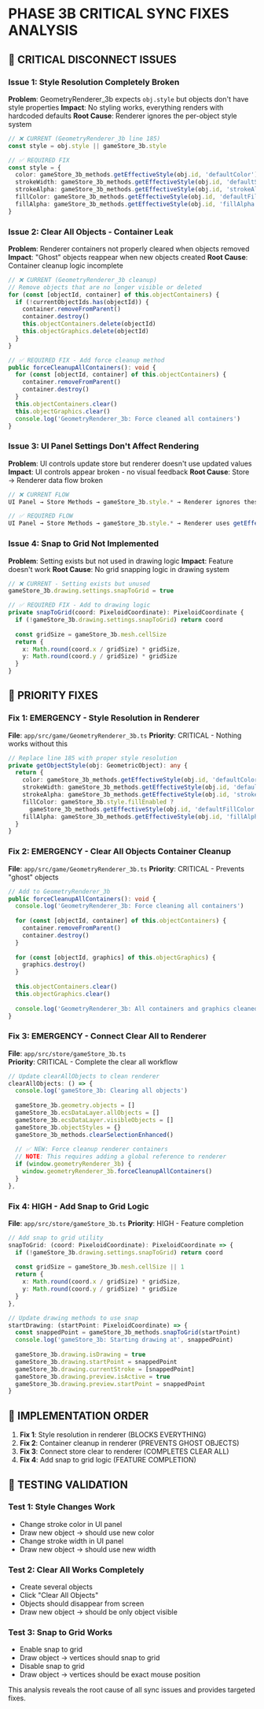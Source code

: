 # PHASE 3B CRITICAL SYNC FIXES ANALYSIS

## 🚨 **CRITICAL DISCONNECT ISSUES**

### **Issue 1: Style Resolution Completely Broken**
**Problem**: GeometryRenderer_3b expects `obj.style` but objects don't have style properties
**Impact**: No styling works, everything renders with hardcoded defaults
**Root Cause**: Renderer ignores the per-object style system

```typescript
// ❌ CURRENT (GeometryRenderer_3b line 185)
const style = obj.style || gameStore_3b.style

// ✅ REQUIRED FIX
const style = {
  color: gameStore_3b_methods.getEffectiveStyle(obj.id, 'defaultColor'),
  strokeWidth: gameStore_3b_methods.getEffectiveStyle(obj.id, 'defaultStrokeWidth'),
  strokeAlpha: gameStore_3b_methods.getEffectiveStyle(obj.id, 'strokeAlpha'),
  fillColor: gameStore_3b_methods.getEffectiveStyle(obj.id, 'defaultFillColor'),
  fillAlpha: gameStore_3b_methods.getEffectiveStyle(obj.id, 'fillAlpha')
}
```

### **Issue 2: Clear All Objects - Container Leak**
**Problem**: Renderer containers not properly cleared when objects removed
**Impact**: "Ghost" objects reappear when new objects created
**Root Cause**: Container cleanup logic incomplete

```typescript
// ❌ CURRENT (GeometryRenderer_3b cleanup)
// Remove objects that are no longer visible or deleted
for (const [objectId, container] of this.objectContainers) {
  if (!currentObjectIds.has(objectId)) {
    container.removeFromParent()
    container.destroy()
    this.objectContainers.delete(objectId)
    this.objectGraphics.delete(objectId)
  }
}

// ✅ REQUIRED FIX - Add force cleanup method
public forceCleanupAllContainers(): void {
  for (const [objectId, container] of this.objectContainers) {
    container.removeFromParent()
    container.destroy()
  }
  this.objectContainers.clear()
  this.objectGraphics.clear()
  console.log('GeometryRenderer_3b: Force cleaned all containers')
}
```

### **Issue 3: UI Panel Settings Don't Affect Rendering**
**Problem**: UI controls update store but renderer doesn't use updated values
**Impact**: UI controls appear broken - no visual feedback
**Root Cause**: Store → Renderer data flow broken

```typescript
// ❌ CURRENT FLOW
UI Panel → Store Methods → gameStore_3b.style.* → Renderer ignores these

// ✅ REQUIRED FLOW  
UI Panel → Store Methods → gameStore_3b.style.* → Renderer uses getEffectiveStyle()
```

### **Issue 4: Snap to Grid Not Implemented**
**Problem**: Setting exists but not used in drawing logic
**Impact**: Feature doesn't work
**Root Cause**: No grid snapping logic in drawing system

```typescript
// ❌ CURRENT - Setting exists but unused
gameStore_3b.drawing.settings.snapToGrid = true

// ✅ REQUIRED FIX - Add to drawing logic
private snapToGrid(coord: PixeloidCoordinate): PixeloidCoordinate {
  if (!gameStore_3b.drawing.settings.snapToGrid) return coord
  
  const gridSize = gameStore_3b.mesh.cellSize
  return {
    x: Math.round(coord.x / gridSize) * gridSize,
    y: Math.round(coord.y / gridSize) * gridSize
  }
}
```

## 🔧 **PRIORITY FIXES**

### **Fix 1: EMERGENCY - Style Resolution in Renderer**
**File**: `app/src/game/GeometryRenderer_3b.ts`
**Priority**: CRITICAL - Nothing works without this

```typescript
// Replace line 185 with proper style resolution
private getObjectStyle(obj: GeometricObject): any {
  return {
    color: gameStore_3b_methods.getEffectiveStyle(obj.id, 'defaultColor'),
    strokeWidth: gameStore_3b_methods.getEffectiveStyle(obj.id, 'defaultStrokeWidth'),
    strokeAlpha: gameStore_3b_methods.getEffectiveStyle(obj.id, 'strokeAlpha'),
    fillColor: gameStore_3b.style.fillEnabled ? 
      gameStore_3b_methods.getEffectiveStyle(obj.id, 'defaultFillColor') : undefined,
    fillAlpha: gameStore_3b_methods.getEffectiveStyle(obj.id, 'fillAlpha')
  }
}
```

### **Fix 2: EMERGENCY - Clear All Objects Container Cleanup**
**File**: `app/src/game/GeometryRenderer_3b.ts`
**Priority**: CRITICAL - Prevents "ghost" objects

```typescript
// Add to GeometryRenderer_3b
public forceCleanupAllContainers(): void {
  console.log('GeometryRenderer_3b: Force cleaning all containers')
  
  for (const [objectId, container] of this.objectContainers) {
    container.removeFromParent()
    container.destroy()
  }
  
  for (const [objectId, graphics] of this.objectGraphics) {
    graphics.destroy()
  }
  
  this.objectContainers.clear()
  this.objectGraphics.clear()
  
  console.log('GeometryRenderer_3b: All containers and graphics cleaned')
}
```

### **Fix 3: EMERGENCY - Connect Clear All to Renderer**
**File**: `app/src/store/gameStore_3b.ts`  
**Priority**: CRITICAL - Complete the clear all workflow

```typescript
// Update clearAllObjects to clean renderer
clearAllObjects: () => {
  console.log('gameStore_3b: Clearing all objects')
  
  gameStore_3b.geometry.objects = []
  gameStore_3b.ecsDataLayer.allObjects = []
  gameStore_3b.ecsDataLayer.visibleObjects = []
  gameStore_3b.objectStyles = {}
  gameStore_3b_methods.clearSelectionEnhanced()
  
  // ✅ NEW: Force cleanup renderer containers
  // NOTE: This requires adding a global reference to renderer
  if (window.geometryRenderer_3b) {
    window.geometryRenderer_3b.forceCleanupAllContainers()
  }
},
```

### **Fix 4: HIGH - Add Snap to Grid Logic**
**File**: `app/src/store/gameStore_3b.ts`
**Priority**: HIGH - Feature completion

```typescript
// Add snap to grid utility
snapToGrid: (coord: PixeloidCoordinate): PixeloidCoordinate => {
  if (!gameStore_3b.drawing.settings.snapToGrid) return coord
  
  const gridSize = gameStore_3b.mesh.cellSize || 1
  return {
    x: Math.round(coord.x / gridSize) * gridSize,
    y: Math.round(coord.y / gridSize) * gridSize
  }
},

// Update drawing methods to use snap
startDrawing: (startPoint: PixeloidCoordinate) => {
  const snappedPoint = gameStore_3b_methods.snapToGrid(startPoint)
  console.log('gameStore_3b: Starting drawing at', snappedPoint)
  
  gameStore_3b.drawing.isDrawing = true
  gameStore_3b.drawing.startPoint = snappedPoint
  gameStore_3b.drawing.currentStroke = [snappedPoint]
  gameStore_3b.drawing.preview.isActive = true
  gameStore_3b.drawing.preview.startPoint = snappedPoint
}
```

## 🎯 **IMPLEMENTATION ORDER**

1. **Fix 1**: Style resolution in renderer (BLOCKS EVERYTHING)
2. **Fix 2**: Container cleanup in renderer (PREVENTS GHOST OBJECTS)  
3. **Fix 3**: Connect store clear to renderer (COMPLETES CLEAR ALL)
4. **Fix 4**: Add snap to grid logic (FEATURE COMPLETION)

## 🚦 **TESTING VALIDATION**

### **Test 1: Style Changes Work**
- Change stroke color in UI panel
- Draw new object → should use new color
- Change stroke width in UI panel  
- Draw new object → should use new width

### **Test 2: Clear All Works Completely**
- Create several objects
- Click "Clear All Objects"
- Objects should disappear from screen
- Draw new object → should be only object visible

### **Test 3: Snap to Grid Works**
- Enable snap to grid
- Draw object → vertices should snap to grid
- Disable snap to grid
- Draw object → vertices should be exact mouse position

This analysis reveals the root cause of all sync issues and provides targeted fixes.